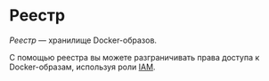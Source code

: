 # Реестр

_Реестр_ — хранилище Docker-образов.

С помощью реестра вы можете разграничивать права доступа к Docker-образам, используя роли [IAM](../../iam/). 


